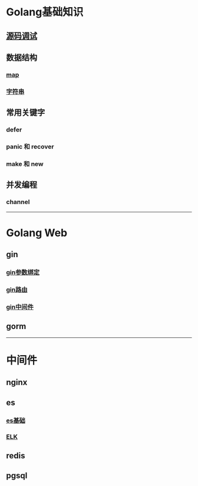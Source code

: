 # Golang基础知识
## [源码调试](./md/base/source/debug.md)
## 数据结构
### [map](./md/base/map/map.md)
### [字符串](./md/base/string/string.md) 
## 常用关键字  
### defer  
### panic 和 recover
### make 和 new  
## 并发编程
### channel  

---
# Golang Web
## gin
### [gin参数绑定](./md/web/gin/gin-bind.md)  
### [gin路由](./md/web/gin/gin-router.md)    
### [gin中间件](./md/web/gin/gin-middleware.md)    

## gorm

---
# 中间件
## nginx
## es 
### [es基础](md/middleware/es/es-base.md)
### [ELK](md/middleware/es/elk.md)
## redis
## pgsql
